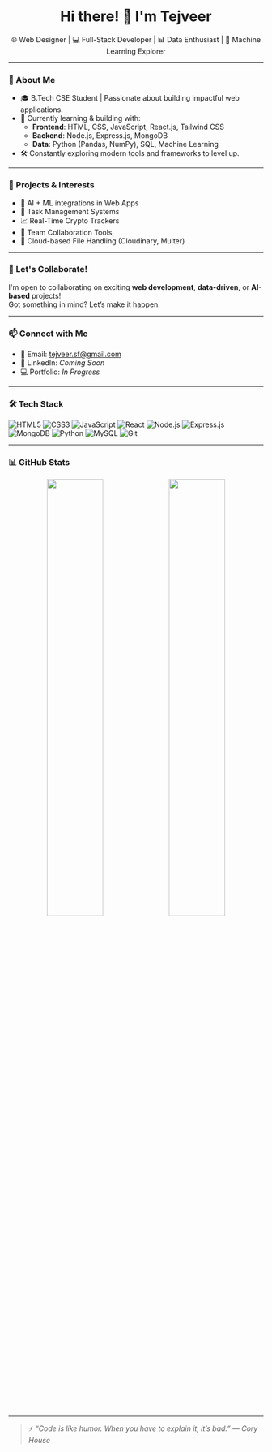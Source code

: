 <h1 align="center">Hi there! 👋 I'm Tejveer</h1>

<p align="center">
  🌐 Web Designer | 💻 Full-Stack Developer | 📊 Data Enthusiast | 🤖 Machine Learning Explorer
</p>

---

### 🚀 About Me

- 🎓 B.Tech CSE Student | Passionate about building impactful web applications.
- 🌱 Currently learning & building with:
  - **Frontend**: HTML, CSS, JavaScript, React.js, Tailwind CSS
  - **Backend**: Node.js, Express.js, MongoDB
  - **Data**: Python (Pandas, NumPy), SQL, Machine Learning
- 🛠️ Constantly exploring modern tools and frameworks to level up.

---

### 💼 Projects & Interests

- 🧠 AI + ML integrations in Web Apps
- 🧩 Task Management Systems
- 📈 Real-Time Crypto Trackers
- 👥 Team Collaboration Tools
- 📂 Cloud-based File Handling (Cloudinary, Multer)

---

### 🤝 Let's Collaborate!

I'm open to collaborating on exciting **web development**, **data-driven**, or **AI-based** projects!  
Got something in mind? Let’s make it happen.

---

### 📫 Connect with Me

- 📧 Email: [tejveer.sf@gmail.com](mailto:tejveer.sf@gmail.com)
- 💼 LinkedIn: *Coming Soon*
- 💻 Portfolio: *In Progress*

---

### 🛠️ Tech Stack

![HTML5](https://img.shields.io/badge/-HTML5-E34F26?style=flat&logo=html5&logoColor=fff)
![CSS3](https://img.shields.io/badge/-CSS3-1572B6?style=flat&logo=css3)
![JavaScript](https://img.shields.io/badge/-JavaScript-F7DF1E?style=flat&logo=javascript&logoColor=000)
![React](https://img.shields.io/badge/-React-61DAFB?style=flat&logo=react&logoColor=000)
![Node.js](https://img.shields.io/badge/-Node.js-339933?style=flat&logo=node.js&logoColor=fff)
![Express.js](https://img.shields.io/badge/-Express.js-000000?style=flat&logo=express)
![MongoDB](https://img.shields.io/badge/-MongoDB-47A248?style=flat&logo=mongodb)
![Python](https://img.shields.io/badge/-Python-3776AB?style=flat&logo=python&logoColor=fff)
![MySQL](https://img.shields.io/badge/-MySQL-4479A1?style=flat&logo=mysql&logoColor=fff)
![Git](https://img.shields.io/badge/-Git-F05032?style=flat&logo=git&logoColor=fff)

---

### 📊 GitHub Stats

<p align="center">
  <img src="https://github-readme-stats.vercel.app/api?username=Tejveer008&show_icons=true&theme=radical" width="47%"/>
  <img src="https://github-readme-streak-stats.herokuapp.com?user=Tejveer008&theme=radical" width="47%"/>
</p>

---

> ⚡ *“Code is like humor. When you have to explain it, it’s bad.” — Cory House*


